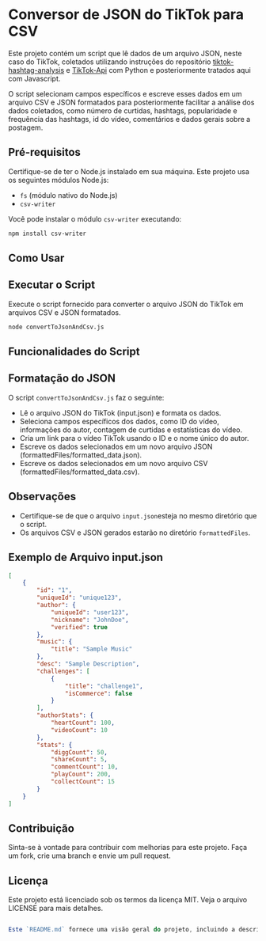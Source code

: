 # Conversor de JSON do TikTok para CSV

Este projeto contém um script que lê dados de um arquivo JSON, neste caso do TikTok, coletados utilizando instruções do repositório [tiktok-hashtag-analysis](https://github.com/bellingcat/tiktok-hashtag-analysis) e [TikTok-Api](https://github.com/davidteather/TikTok-Api) com Python e posteriormente tratados aqui com Javascript.

O script selecionam campos específicos e escreve esses dados em um arquivo CSV e JSON formatados para posteriormente facilitar a análise dos dados coletados, como número de curtidas, hashtags, popularidade e frequência das hashtags, id do vídeo, comentários e dados gerais sobre a postagem.

## Pré-requisitos

Certifique-se de ter o Node.js instalado em sua máquina. Este projeto usa os seguintes módulos Node.js:
- `fs` (módulo nativo do Node.js)
- `csv-writer`

Você pode instalar o módulo `csv-writer` executando:
```bash
npm install csv-writer
````
## Como Usar
## Executar o Script
Execute o script fornecido para converter o arquivo JSON do TikTok em arquivos CSV e JSON formatados.
```bash
node convertToJsonAndCsv.js
```
## Funcionalidades do Script
## Formatação do JSON
O script ```convertToJsonAndCsv.js``` faz o seguinte:

- Lê o arquivo JSON do TikTok (input.json) e formata os dados.
- Seleciona campos específicos dos dados, como ID do vídeo, informações do autor, contagem de curtidas e estatísticas do vídeo.
- Cria um link para o vídeo TikTok usando o ID e o nome único do autor.
- Escreve os dados selecionados em um novo arquivo JSON (formattedFiles/formatted_data.json).
- Escreve os dados selecionados em um novo arquivo CSV (formattedFiles/formatted_data.csv).



## Observações
- Certifique-se de que o arquivo `input.json`esteja no mesmo diretório que o script.
- Os arquivos CSV e JSON gerados estarão no diretório `formattedFiles`.
## Exemplo de Arquivo input.json
```json
[
    {
        "id": "1",
        "uniqueId": "unique123",
        "author": {
            "uniqueId": "user123",
            "nickname": "JohnDoe",
            "verified": true
        },
        "music": {
            "title": "Sample Music"
        },
        "desc": "Sample Description",
        "challenges": [
            {
                "title": "challenge1",
                "isCommerce": false
            }
        ],
        "authorStats": {
            "heartCount": 100,
            "videoCount": 10
        },
        "stats": {
            "diggCount": 50,
            "shareCount": 5,
            "commentCount": 10,
            "playCount": 200,
            "collectCount": 15
        }
    }
]

````
## Contribuição
Sinta-se à vontade para contribuir com melhorias para este projeto. Faça um fork, crie uma branch e envie um pull request.

## Licença
Este projeto está licenciado sob os termos da licença MIT. Veja o arquivo LICENSE para mais detalhes.
```javascript 

Este `README.md` fornece uma visão geral do projeto, incluindo a descrição dos scripts, como configurá-los, e como usá-los para converter JSON em CSV. Ele também inclui um exemplo de entrada JSON para ajudar os usuários a entender o formato esperado dos dados.
```